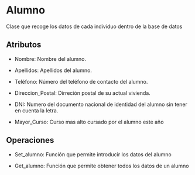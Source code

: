 # Alumno

Clase que recoge los datos de cada individuo dentro de la base de datos

## Atributos


* Nombre: Nombre del alumno.

* Apellidos: Apellidos del alumno.

* Teléfono: Número del teléfono de contacto del alumno.

* Direccion_Postal: Dirreción postal de su actual vivienda.

* DNI: Numero del documento nacional de identidad del alumno sin tener en cuenta la letra.

* Mayor_Curso: Curso mas alto cursado por el alumno este año

## Operaciones

* Set_alumno: Función que permite introducir los datos del alumno

* Get_alumno: Función que permite obtener todos los datos de un alumno
